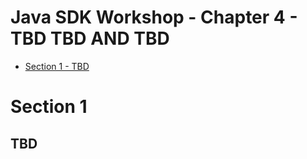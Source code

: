 # Java SDK Workshop - Chapter 4 - TBD TBD AND TBD

* [Section 1 - TBD](#Section-1)


# Section 1

## TBD